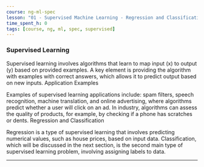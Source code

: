 ```yaml
---
course: ng-ml-spec
lesson: "01 - Supervised Machine Learning - Regression and Classification"
time_spent_h: 0
tags: [course, ng, ml, spec, supervised]
---
```


### Supervised Learning

Supervised learning involves algorithms that learn to map input (x) to output (y) based on provided examples.
A key element is providing the algorithm with examples with correct answers, which allows it to predict output based on new inputs.
Application Examples

Examples of supervised learning applications include:
spam filters, speech recognition, machine translation, and online advertising, where algorithms predict whether a user will click on an ad.
In industry, algorithms can assess the quality of products, for example, by checking if a phone has scratches or dents.
Regression and Classification

Regression is a type of supervised learning that involves predicting numerical values, such as house prices, based on input data.
Classification, which will be discussed in the next section, is the second main type of supervised learning problem, involving assigning labels to data.

---
